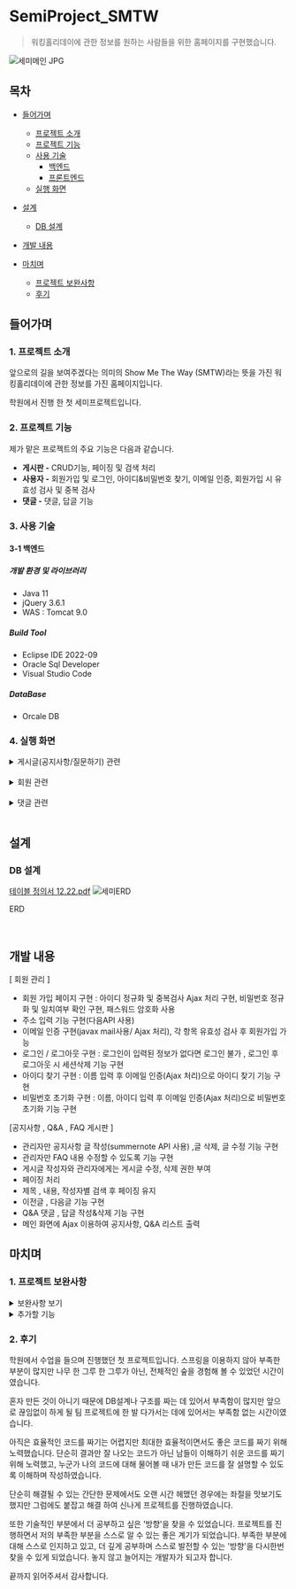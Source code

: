 # SemiProject_SMTW
> 워킹홀리데이에 관한 정보를 원하는 사람들을 위한 홈페이지를 구현했습니다.

![세미메인 JPG](https://user-images.githubusercontent.com/118409545/216219050-dd81803e-9122-40ba-96fd-35091f0299b2.jpg)

## 목차
- [들어가며](#들어가며)
  - [프로젝트 소개](#1-프로젝트-소개)    
  - [프로젝트 기능](#2-프로젝트-기능)    
  - [사용 기술](#3-사용-기술)   
     - [백엔드](#3-1-백엔드)
     - [프론트엔드](#3-2-프론트엔드)
  - [실행 화면](#4-실행-화면)   


- [설계](#설계)
  - [DB 설계](#-DB-설계)

- [개발 내용](#개발-내용)

- [마치며](#마치며)
  - [프로젝트 보완사항](#1-프로젝트-보완사항)
  - [후기](#2-후기)

## 들어가며
### 1. 프로젝트 소개

앞으로의 길을 보여주겠다는 의미의 Show Me The Way (SMTW)라는 뜻을 가진 워킹홀리데이에 관한 정보를 가진 홈페이지입니다.

학원에서 진행 한 첫 세미프로젝트입니다.

### 2. 프로젝트 기능

제가 맡은 프로젝트의 주요 기능은 다음과 같습니다.
- **게시판 -** CRUD기능, 페이징 및 검색 처리
- **사용자 -** 회원가입 및 로그인, 아이디&비밀번호 찾기, 이메일 인증, 회원가입 시 유효성 검사 및 중복 검사
- **댓글 -** 댓글, 답글 기능

### 3. 사용 기술

#### 3-1 백엔드

##### 개발 환경 및 라이브러리
- Java 11
- jQuery 3.6.1
- WAS : Tomcat 9.0

##### Build Tool
- Eclipse IDE 2022-09
- Oracle Sql Developer
- Visual Studio Code

##### DataBase
- Orcale DB


### 4. 실행 화면
  <details>
    <summary>게시글(공지사항/질문하기) 관련</summary>   
       
    
  **1. 공지사항 전체 목록**   
  ![공지사항메인](https://user-images.githubusercontent.com/118409545/216254881-90821e5e-e483-4494-8f65-4a4d3d24ed41.JPG) 
  
  전체 목록을 페이징 처리하여 조회할 수 있다.(질문하기 게시판도 동일)
     
  
  **2. 공지사항 등록**   
  ![공지사항 글](https://user-images.githubusercontent.com/118409545/216254874-b0770302-69dc-44df-8cc4-b3d8ffa84ea8.JPG)
  
  공지사항은 관리자만 새로운 글을 작성할 수 있고, 작성 후 목록 화면으로 redirect한다. 
  
  질문하기는 로그인 한 회원만 글 작성이 가능하다.
     
  
  **3. 공지사항 상세보기**   
  ![공지사항 관리자](https://user-images.githubusercontent.com/118409545/216254870-f9c51195-cae4-4147-a9ce-ee9785f5abf8.JPG)
  
  공지사항은 관리자만 글 수정 및 삭제가 가능하다.
     
  
   **4. 공지사항 수정 화면**   
  ![공지사항 글 수정](https://user-images.githubusercontent.com/118409545/216254871-5fb3531a-5810-4b17-972a-2ed8591776c5.JPG)  
  
  제목과 내용만 수정할 수 있게 하고, Confirm으로 수정 여부를 확인 후 상세보기 화면으로 redirect 한다. 
  
  질문하기는 글을 쓴 작성자만 내용 수정이 가능하다.
  
  
  **5. 공지사항 삭제 화면**   
  ![공지사항 삭제](https://user-images.githubusercontent.com/118409545/216254876-fe55e412-115b-4406-b0f6-f871f0e7a9fd.JPG)   
  
  Confirm으로 삭제할지 확인하고, 삭제 후 전체 목록 리스트 화면으로 redirect 한다.
  
  질문하기는 글을 쓴 작성자와 관리자만 글 삭제가 가능하다.
  
  
  **6. 질문하기 내 Q&A 검색 화면**   
  ![qna질문내용검색](https://user-images.githubusercontent.com/118409545/216254867-cac1c1ef-8c6d-42e8-8d41-9b23898efd79.JPG)   
  
  검색 키워드에 포함된 글을 모두 보여준다.(공지사항도 동일)
     
  
  **6-1. 질문하기 내 FAQ 화면 및 수정**   
  ![faq질문하기](https://user-images.githubusercontent.com/118409545/216254855-1e9c53f7-c3c0-41b7-a65a-126a8b0bd9f5.JPG) 
  ![faq질문수정](https://user-images.githubusercontent.com/118409545/216254849-53d354ad-eca1-4b53-a90e-08536d0ef37c.JPG)
  
  Faq는 3개만 등록 가능하도록 고정되어있고 관리자만 내용 수정이 가능하다.
  
     
  </details>
  <br/>   
  
  <details>
    <summary>회원 관련</summary>   
     
  **1. 회원가입 화면**   
  ![회원가입유효성1](https://user-images.githubusercontent.com/118409545/216260599-59b7045b-40a0-433b-970c-2bbac5ae9131.JPG)
  ![회원가입유효성2](https://user-images.githubusercontent.com/118409545/216260601-0ee75506-670f-4095-9aec-eda0ddf18831.JPG)
  
  회원가입 시 유효성 검사 및 중복확인을 진행한다.
  
  ![회원가입유효성3](https://user-images.githubusercontent.com/118409545/216261584-045d5753-4331-472f-9103-c4cd99f0bcfd.JPG)
  ![회원가입유효성4](https://user-images.githubusercontent.com/118409545/216261593-3f091ccc-2558-42ee-b9e7-1014396160b0.JPG)
  
  이메일 인증을 진행한 후 중복된 이메일이면 focus로 돌아간다.
  
  완료시 회원 정보를 저장하고 로그인 화면으로 이동한다.   
     
  **2. 로그인 화면**   
  ![로그인유효성](https://user-images.githubusercontent.com/118409545/216260604-b661e733-b1db-49e7-b9a6-3d65dbd9b9c4.JPG) 
  
  로그인 실패시 어떤 이유로 실패 했는지 메시지가 나오고, 로그인에 성공하면 메인화면으로 redirect 한다.   
           
  </details>
  <br/>   
  
  <details>
    <summary>댓글 관련</summary>   
  
  
  **1. 질문하기 내 Q&A 댓글**  
  ![qna댓글수카운트](https://user-images.githubusercontent.com/118409545/216254865-24031283-6c5d-4700-8922-d75f00b6f5ff.JPG)
  
  Q&A 댓글 수를 볼 수 있도록 Count하였다.
       
  **1. 댓글 작성 화면**   
  미로그인 사용자 화면   
  ![로그인사용자만댓글](https://user-images.githubusercontent.com/118409545/216262943-eac4bc56-a93e-4f18-bed9-c79b05fde9e9.JPG)
  
  댓글은 로그인 한 사용자만 달 수 있으며, 댓글 작성시 현재 페이지를 reload 한다.   
  
  **2. 댓글 수정**   
  ![댓글1](https://user-images.githubusercontent.com/118409545/216263576-22ee2f89-aee1-41fd-86dc-9eb5bb93e668.JPG)
  
  ![당사자만댓글](https://user-images.githubusercontent.com/118409545/216263572-c854a3c8-508c-4a47-9101-27c89de038fd.JPG)
  
  다른 사용자는 다른 사람의 댓글을 수정/삭제할 수 없다.   
  
  
  **3. 댓글 삭제**   
  ![댓글삭제](https://user-images.githubusercontent.com/118409545/216263578-1edfb9f1-e9e3-4338-876a-d8d4c85e9439.JPG)
  
  삭제는 댓글 작성자와 관리자만이 할 수 있다. 삭제 후 현재 페이지를 reload 한다.   
           
  </details>
  <br/>   
 
   
## 설계   
   

     
 ### DB 설계

[테이블 정의서 12.22.pdf](https://github.com/HongNR/SemiProject_SMTW/files/10566493/12.22.pdf)
![세미ERD](https://user-images.githubusercontent.com/118409545/216326549-3c3a7fbd-070d-45d5-ae0b-88ee86c80eb2.JPG)

ERD

   
<br/>


## 개발 내용

[ 회원 관리 ]
- 회원 가입 페이지 구현 : 아이디 정규화 및 중복검사 Ajax 처리 구현, 
  비밀번호 정규화 및 일치여부 확인 구현, 패스워드 암호화 사용
- 주소 입력 기능 구현(다음API 사용)
- 이메일 인증 구현(javax mail사용/ Ajax 처리), 각 항목 유효성 검사 후 회원가입 가능
- 로그인 / 로그아웃 구현 : 로그인이 입력된 정보가 없다면 로그인 불가 , 
  로그인 후 로그아웃 시 세션삭제 기능 구현
- 아이디 찾기 구현 : 이름 입력 후 이메일 인증(Ajax 처리)으로 아이디 찾기 기능 구현
- 비밀번호 초기화 구현 : 이름, 아이디 입력 후 이메일 인증(Ajax 처리)으로 비밀번호 초기화 기능 구현

[공지사항 , Q&A , FAQ 게시판 ]
- 관리자만 공지사항 글 작성(summernote API 사용) ,글 삭제, 글 수정 기능 구현
- 관리자만 FAQ 내용 수정할 수 있도록 기능 구현
- 게시글 작성자와 관리자에게는 게시글 수정, 삭제 권한 부여
- 페이징 처리
- 제목 , 내용, 작성자별 검색 후 페이징 유지
- 이전글 , 다음글 기능 구현
- Q&A 댓글 , 답글 작성&삭제 기능 구현
- 메인 화면에 Ajax 이용하여 공지사항, Q&A 리스트 출력

## 마치며   
### 1. 프로젝트 보완사항   
 
<details>
  <summary>보완사항 보기</summary>
     
  
- 검색 시 ajax 처리
- 공지사항 글 작성 시 첨부파일 기능
- 비밀글, 비밀댓글 기능
- 댓글 작성 시 ajax 처리
- 댓글 수정 기능
  
</details>   
 
   
   <details>
  <summary>추가할 기능 </summary>
     
  
- 댓글 페이징 처리
- 쿠키나 세션을 이용해 조회수 중복 카운트 방지
- 파일 업로드 기능 
- 좋아요 기능 
  
</details>  


### 2. 후기   

학원에서 수업을 들으며 진행했던 첫 프로젝트입니다.
스프링을 이용하지 않아 부족한 부분이 많지만 나무 한 그루 한 그루가 아닌,
전체적인 숲을 경험해 볼 수 있었던 시간이였습니다.

혼자 만든 것이 아니기 때문에 DB설계나 구조를 짜는 데 있어서 부족함이 많지만
앞으로 끊임없이 하게 될 팀 프로젝트에 한 발 다가서는 데에 있어서는 부족함 없는 시간이였습니다.

아직은 효율적인 코드를 짜기는 어렵지만 
최대한 효율적이면서도 좋은 코드를 짜기 위해 노력했습니다.
단순히 결과만 잘 나오는 코드가 아닌 남들이 이해하기 쉬운 코드를 짜기 위해 노력했고,
누군가 나의 코드에 대해 물어볼 때 내가 만든 코드를 잘 설명할 수 있도록 이해하며 작성하였습니다.

단순히 해결될 수 있는 간단한 문제에서도 오랜 시간 헤맸던 경우에는 좌절을 맛보기도 했지만
그럼에도 붙잡고 해결 하여 신나게 프로젝트를 진행하였습니다.

또한 기술적인 부분에서 더 공부하고 싶은 '방향'을 찾을 수 있었습니다.
프로젝트를 진행하면서 저의 부족한 부분을 스스로 알 수 있는 좋은 계기가 되었습니다.
부족한 부분에 대해 스스로 인지하고 있고, 더 깊게 공부하며 스스로 발전할 수 있는 '방향'을 다시한번 찾을 수 있게 되었습니다.
놓지 않고 늘어지는 개발자가 되고자 합니다.

끝까지 읽어주셔서 감사합니다.
